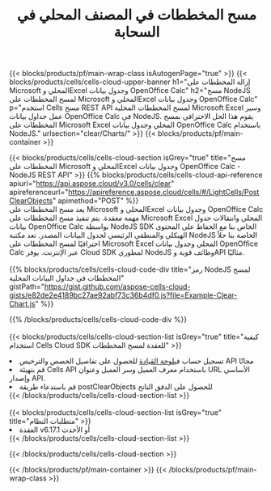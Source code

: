 ﻿---
title:  مسح المخططات في المصنف المحلي في السحابة
description: واجهات برمجة التطبيقات السحابية ومجموعات SDK لمسح المخططات على Microsoft Excel وOpenOffice Calc. مسح المخططات على جداول البيانات المحلية بواسطة سحابة Cells API. تدعم SDK أنواع لغات التطوير. وهي تشمل Android وC# وGo وJava وNodeJS وPerl وPHP وPython وRuby وswift.
---
{{< blocks/products/pf/main-wrap-class isAutogenPage="true" >}}
{{< blocks/products/cells/cells-cloud-upper-banner h1="إزالة المخططات على Microsoft المحلي وExcel وجدول بيانات OpenOffice Calc" h2="مسح NodeJS لمسح المخططات على Microsoft المحلي وExcel وجدول بيانات OpenOffice Calc" p="استخدم Cells مسح REST API لمسح المخططات المحلية Microsoft Excel وسير عمل جداول بيانات OpenOffice Calc في NodeJS. يقوم هذا الحل الاحترافي بمسح المخططات على Microsoft Excel المحلي وجدول بيانات OpenOffice Calc باستخدام NodeJS." urlsection="clear/Charts/" >}}
{{< blocks/products/pf/main-container >}}

{{< blocks/products/cells/cells-cloud-section isGrey="true" title="مسح المخططات على Microsoft المحلي وExcel وجدول بيانات OpenOffice Calc - NodeJS REST API" >}}
{{% blocks/products/cells/cells-cloud-api-reference apiurl="https://api.aspose.cloud/v3.0/cells/clear" apireferenceurl="https://apireference.aspose.cloud/cells/#/LightCells/PostClearObjects" apimethod="POST" %}}
<br/>
يعد مسح المخططات على Microsoft المحلي وExcel وجدول بيانات OpenOffice Calc مهمة معقدة. يتم تنفيذ مسح المخططات على Microsoft Excel المحلي وانتقالات جدول بيانات OpenOffice Calc بواسطة NodeJS SDK الخاص بنا مع الحفاظ على المحتوى الهيكلي والمنطقي الرئيسي لجدول البيانات المصدر. تعد مكتبة NodeJS الخاصة بنا حلاً احترافيًا لمسح المخططات على Microsoft Excel المحلي وجدول بيانات OpenOffice Calc عبر الإنترنت. يوفر Cloud SDK لمطوري NodeJS وظائف قوية وAPI مثاليًا.
<br/>
<br/>
{{% blocks/products/cells/cells-cloud-code-div title="رمز NodeJS لمسح المخططات في جداول البيانات المحلية" gistPath="https://gist.github.com/aspose-cells-cloud-gists/e82de2e4189bc27ae92abf73c36b4df0.js?file=Example-Clear-Chart.js" %}}
  
{{% /blocks/products/cells/cells-cloud-code-div %}}
<br/>
<br/>
{{< blocks/products/cells/cells-cloud-section-list isGrey="true" title="كيفية استخدام Cells Cloud SDK للعقدة لمسح المخططات" >}}
<li> تسجيل حساب في<a href="https://dashboard.aspose.cloud/">لوحة القيادة</a> للحصول على تفاصيل الحصص والترخيص API مجانًا</li>
<li>قم بتهيئة Cells API باستخدام معرف العميل وسر العميل وعنوان URL الأساسي وإصدار API.</li>
<li>قم باستدعاء طريقة postClearObjects للحصول على الدفق الناتج</li>
{{< /blocks/products/cells/cells-cloud-section-list >}}
<br/>
<br/>
{{< blocks/products/cells/cells-cloud-section-list isGrey="true" title="متطلبات النظام" >}}
<li>العقدة v6.17.1 أو الأحدث</li>
{{< /blocks/products/cells/cells-cloud-section-list >}}

{{< /blocks/products/cells/cells-cloud-section >}}

{{< /blocks/products/pf/main-container >}}
{{< /blocks/products/pf/main-wrap-class >}}
